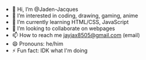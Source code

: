 - 👋 Hi, I’m @Jaden-Jacques
- 👀 I’m interested in coding, drawing, gaming, anime
- 🌱 I’m currently learning HTML/CSS, JavaScript
- 💞️ I’m looking to collaborate on webpages
- 📫 How to reach me jayjax8505@gmail.com (email)
- 😄 Pronouns: he/him
- ⚡ Fun fact: IDK what I'm doing

<!---
Jaden-Jacques/Jaden-Jacques is a ✨ special ✨ repository because its `README.md` (this file) appears on your GitHub profile.
You can click the Preview link to take a look at your changes.
--->
